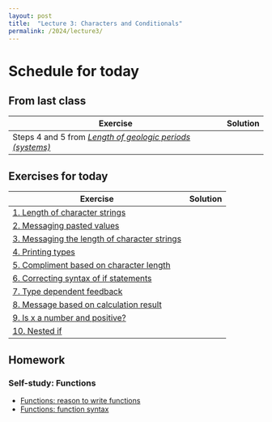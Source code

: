 ```yaml
---
layout: post
title:  "Lecture 3: Characters and Conditionals"
permalink: /2024/lecture3/
---
```


# Schedule for today

## From last class

| Exercise                                                                                                                         | Solution |
|----------------------------------------------------------------------------------------------------------------------------------|----------|
| Steps 4 and 5 from *[Length of geologic periods (systems)](https://adamtkocsis.com/rkheion/Exercises/2023-01-16_df_stages.html)* |          |

## Exercises for today

| Exercise                                                                                                                         | Solution |
|----------------------------------------------------------------------------------------------------------------------------------|----------|
| [1. Length of character strings](https://adamkocsis.github.io/rkheion/Exercises/2022-10-27_string-length.html)                   |          |
| [2. Messaging pasted values](https://adamkocsis.github.io/rkheion/Exercises/2022-10-24b_message_paste.html)                      |          |
| [3. Messaging the length of character strings](https://adamkocsis.github.io/rkheion/Exercises/2022-10-27b_messaging_nchar.html)  |          |
| [4. Printing types](https://adamkocsis.github.io/rkheion/Exercises/2022-11-09_printing_types.html)                               |          |
| [5. Compliment based on character length](https://adamkocsis.github.io/rkheion/Exercises/2022-10-27c_if_message_nchar.html)      |          |
| [6. Correcting syntax of if statements](https://adamkocsis.github.io/rkheion/Exercises/2022-10-27d_if_syntax.html)               |          |
| [7. Type dependent feedback](https://adamkocsis.github.io/rkheion/Exercises/2022-11-09b_type_dependent_feedback.html)            |          |
| [8. Message based on calculation result](https://adamkocsis.github.io/rkheion/Exercises/2022-10-27e_if_else_message.html)        |          |
| [9. Is x a number and positive?](https://adamkocsis.github.io/rkheion/Exercises/2022-11-09c_is_x_a_number_and_positive.html)     |          |
| [10. Nested if](https://adamkocsis.github.io/rkheion/Exercises/2023-10-23-nested_if.html)                                        |          |

## Homework 

### Self-study: Functions

- [Functions: reason to write functions](https://adamkocsis.github.io/rkheion/2_Advanced_Beginner/05_simple_functions/reason.html)
- [Functions: function syntax](https://adamkocsis.github.io/rkheion/2_Advanced_Beginner/05_simple_functions/basic_function_syntax.html)

